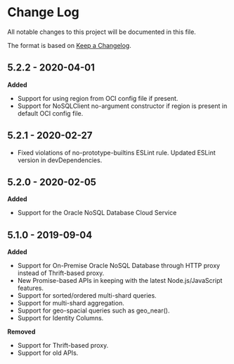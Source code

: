 # Change Log

All notable changes to this project will be documented in this file.

The format is based on [Keep a Changelog](http://keepachangelog.com/).

## 5.2.2 - 2020-04-01

**Added**

* Support for using region from OCI config file if present.
* Support for NoSQLClient no-argument constructor if region is present in
default OCI config file.

## 5.2.1 - 2020-02-27

* Fixed violations of no-prototype-builtins ESLint rule.  Updated ESLint
version in devDependencies.

## 5.2.0 - 2020-02-05

**Added**

* Support for the Oracle NoSQL Database Cloud Service

## 5.1.0 - 2019-09-04

**Added**

* Support for On-Premise Oracle NoSQL Database through HTTP proxy instead of
Thrift-based proxy.
* New Promise-based APIs in keeping with the latest Node.js/JavaScript
features.
* Support for sorted/ordered multi-shard queries.
* Support for multi-shard aggregation.
* Support for geo-spacial queries such as geo_near().
* Support for Identity Columns.

**Removed**

* Support for Thrift-based proxy.
* Support for old APIs.
